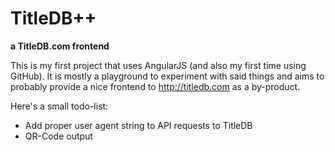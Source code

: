 # TitleDB++
**a TitleDB.com frontend**

This is my first project that uses AngularJS (and also my first time using GitHub). It is mostly a playground to experiment with said things and aims to probably provide a nice frontend to http://titledb.com as a by-product.

Here's a small todo-list:

- Add proper user agent string to API requests to TitleDB
- QR-Code output
